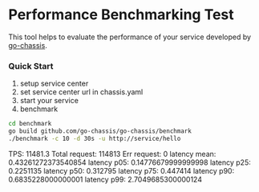 # Performance Benchmarking Test

This tool helps to evaluate the performance of your service developed by [go-chassis](https://github.com/go-chassis/go-chassis).


### Quick Start

1. setup service center
2. set service center url in chassis.yaml
3. start your service 
3. benchmark
```bash
cd benchmark
go build github.com/go-chassis/go-chassis/benchmark
./benchmark -c 10 -d 30s -u http://service/hello
```

TPS:  11481.3
Total request:  114813
Err request:  0
latency mean:  0.43261272373540854
latency p05:  0.14776679999999998
latency p25:  0.2251135
latency p50:  0.312795
latency p75:  0.447414
latency p90:  0.6835228000000001
latency p99:  2.7049685300000124
